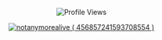 

<p align="center"> <img src="https://komarev.com/ghpvc/?username=gebwyd" alt="Profile Views" /> </p>  

<p align="center">
  <a href="https://discord.com/users/456857241593708554">
     <img src="https://discord.c99.nl/widget/theme-1/1042427450249973790.png" alt="notanymorealive ( 456857241593708554 )"/>
       </a>
</p>
